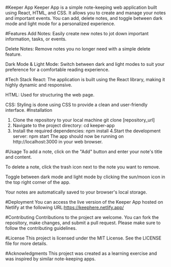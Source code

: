 #Keeper App
Keeper App is a simple note-keeping web application built using React, HTML, and CSS.
It allows you to create and manage your notes and important events.
You can add, delete notes, and toggle between dark mode and light mode for a personalized experience.

#Features
Add Notes: Easily create new notes to jot down important information, tasks, or events.

Delete Notes: Remove notes you no longer need with a simple delete feature.

Dark Mode & Light Mode: Switch between dark and light modes to suit your preference for a comfortable reading experience.

#Tech Stack
React: The application is built using the React library, making it highly dynamic and responsive.

HTML: Used for structuring the web page.

CSS: Styling is done using CSS to provide a clean and user-friendly interface.
#Installation
1. Clone the repository to your local machine
   git clone [repository_url]
2. Navigate to the project directory:
   cd keeper-app
3. Install the required dependencies:
    npm install
4.Start the development server:
   npm start
The app should now be running on http://localhost:3000 in your web browser.

#Usage
To add a note, click on the "Add" button and enter your note's title and content.

To delete a note, click the trash icon next to the note you want to remove.

Toggle between dark mode and light mode by clicking the sun/moon icon in the top right corner of the app.

Your notes are automatically saved to your browser's local storage.

#Deployment
You can access the live version of the Keeper App hosted on Netlify at the following URL:https://keephere.netlify.app/

#Contributing
Contributions to the project are welcome. You can fork the repository, make changes, and submit a pull request. Please make sure to follow the contributing guidelines.

#License
This project is licensed under the MIT License. See the LICENSE file for more details.

#Acknowledgments
This project was created as a learning exercise and was inspired by similar note-keeping apps.


